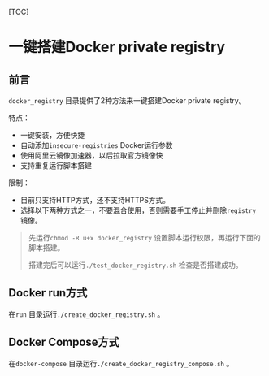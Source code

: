 [TOC]

# 一键搭建Docker private registry



## 前言

`docker_registry` 目录提供了2种方法来一键搭建Docker private registry。



特点：

* 一键安装，方便快捷
* 自动添加`insecure-registries` Docker运行参数
* 使用阿里云镜像加速器，以后拉取官方镜像快
* 支持重复运行脚本搭建



限制：

* 目前只支持HTTP方式，还不支持HTTPS方式。
* 选择以下两种方式之一，不要混合使用，否则需要手工停止并删除`registry` 镜像。



> 先运行`chmod -R u+x docker_registry` 设置脚本运行权限，再运行下面的脚本搭建。
>
> 搭建完后可以运行`./test_docker_registry.sh` 检查是否搭建成功。



## Docker run方式



在`run` 目录运行`./create_docker_registry.sh` 。



## Docker Compose方式



在`docker-compose` 目录运行`./create_docker_registry_compose.sh` 。





